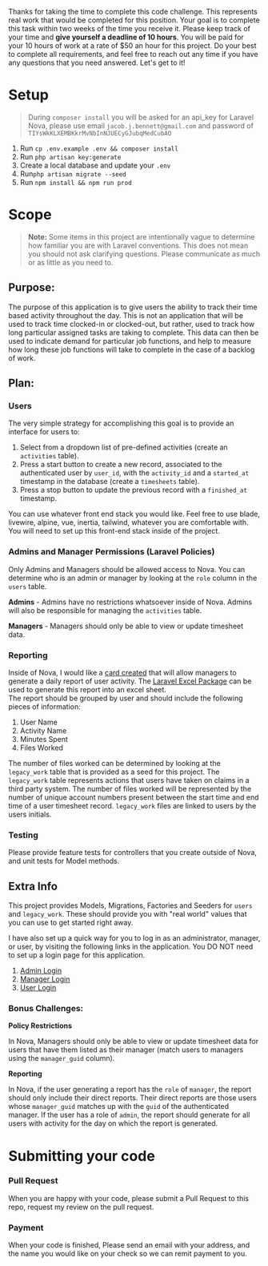 > 
Thanks for taking the time to complete this code challenge. This represents real work that would be completed for this position. Your goal is to complete this task within two weeks of the time you receive it. Please keep track of your time and **give yourself a deadline of 10 hours**. You will be paid for your 10 hours of work at a rate of $50 an hour for this project. Do your best to complete all requirements, and feel free to reach out any time if you have any questions that you need answered. Let's get to it!

# Setup
>During `composer install` you will be asked for an api_key for Laravel Nova, please use email `jacob.j.bennett@gmail.com` and password of `TIYsWkKLXEMBKkrMvNbInNJUECyGJubqMedCubAO`

1. Run `cp .env.example .env && composer install`
2. Run `php artisan key:generate`
3. Create a local database and update your `.env` 
4. Run`php artisan migrate --seed`
5. Run `npm install && npm run prod`

# Scope

> **Note:** Some items in this project are intentionally vague to determine how familiar you are with Laravel conventions. This does not mean you should not ask clarifying questions. Please communicate as much or as little as you need to.

## Purpose:
The purpose of this application is to give users the ability to track their time based activity throughout the day. This is not an application that will be used to track time clocked-in or clocked-out, but rather, used to track how long particular assigned tasks are taking to complete. This data can then be used to indicate demand for particular job functions, and help to measure how long these job functions will take to complete in the case of a backlog of work.

## Plan:

### Users
The very simple strategy for accomplishing this goal is to provide an interface for users to:
1. Select from a dropdown list of pre-defined activities (create an `activities` table).
2. Press a start button to create a new record, associated to the authenticated user by `user_id`, with the `activity_id` and a `started_at` timestamp in the database (create a `timesheets` table).
3. Press a stop button to update the previous record with a `finished_at` timestamp.

You can use whatever front end stack you would like. Feel free to use blade, livewire, alpine, vue, inertia, tailwind, whatever you are comfortable with. You will need to set up this front-end stack inside of the project.

### Admins and Manager Permissions (Laravel Policies)
Only Admins and Managers should be allowed access to Nova. You can determine who is an admin or manager by looking at the `role` column in the `users` table.

**Admins** - Admins have no restrictions whatsoever inside of Nova. Admins will also be responsible for managing the `activities` table.

**Managers** - Managers should only be able to view or update timesheet data.

### Reporting
Inside of Nova, I would like a [card created](https://nova.laravel.com/docs/3.0/customization/cards.html) that will allow managers to generate a daily report of user activity. The [Laravel Excel Package](https://laravel-excel.com/) can be used to generate this report into an excel sheet.  
The report should be grouped by user and should include the following pieces of information:

1. User Name
2. Activity Name
3. Minutes Spent
4. Files Worked

The number of files worked can be determined by looking at the `legacy_work` table that is provided as a seed for this project. The `legacy_work` table represents actions that users have taken on claims in a third party system. The number of files worked will be represented by the number of unique account numbers present between the start time and end time of a user timesheet record. `legacy_work` files are linked to users by the users initials.

### Testing
Please provide feature tests for controllers that you create outside of Nova, and unit tests for Model methods.

## Extra Info

This project provides Models, Migrations, Factories and Seeders for `users` and `legacy_work`. These should provide you with "real world" values that you can use to get started right away. 

I have also set up a quick way for you to log in as an administrator, manager, or user, by visiting the following links in the application. You DO NOT need to set up a login page for this application.

1. [Admin Login](http://timetracker.test/admin_login)
2. [Manager Login](http://timetracker.test/manager_login)
1. [User Login](http://timetracker.test/user_login)


### Bonus Challenges:

**Policy Restrictions**

In Nova, Managers should only be able to view or update timesheet data for users that have them listed as their manager (match users to managers using the `manager_guid` column).

**Reporting**

In Nova, if the user generating a report has the `role` of `manager`, the report should only include their direct reports. Their direct reports are those users whose `manager_guid` matches up with the `guid` of the authenticated manager. 
If the user has a role of `admin`, the report should generate for all users with activity for the day on which the report is generated.

# Submitting your code

### Pull Request
When you are happy with your code, please submit a Pull Request to this repo, request my review on the pull request. 

### Payment
When your code is finished, Please send an email with your address, and the name you would like on your check so we can remit payment to you. 
